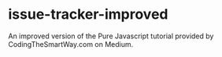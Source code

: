 # issue-tracker-improved
An improved version of the Pure Javascript tutorial provided by CodingTheSmartWay.com on Medium.
